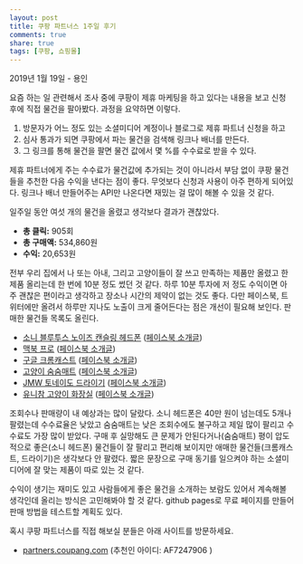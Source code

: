 ```yaml
---
layout: post
title: 쿠팡 파트너스 1주일 후기  
comments: true
share: true
tags: [쿠팡, 쇼핑몰]
---
```

<p class="meta">2019년 1월 19일 - 용인</p>

요즘 하는 일 관련해서 조사 중에 쿠팡이 제휴 마케팅을 하고 있다는 내용을 보고 신청 후에 직접 물건을 팔아봤다. 과정을 요약하면 이렇다. 

1. 방문자가 어느 정도 있는 소셜미디어 계정이나 블로그로 제휴 파트너 신청을 하고 
2. 심사 통과가 되면 쿠팡에서 파는 물건을 검색해 링크나 배너를 만든다. 
3. 그 링크를 통해 물건을 팔면 물건 값에서 몇 %를 수수료로 받을 수 있다. 

제휴 파트너에게 주는 수수료가 물건값에 추가되는 것이 아니라서 부담 없이 쿠팡 물건들을 추천한 다음 수익을 낸다는 점이 좋다. 무엇보다 신청과 사용이 아주 편하게 되어있다. 링크나 배너 만들어주는 API만 나온다면 재밌는 걸 많이 해볼 수 있을 것 같다. 

일주일 동안 여섯 개의 물건을 올렸고 생각보다 결과가 괜찮았다. 
- **총 클릭:** 905회
- **총 구매액:** 534,860원 
- **수익:** 20,653원

전부 우리 집에서 나 또는 아내, 그리고 고양이들이 잘 쓰고 만족하는 제품만 올렸고 한 제품 올리는데 한 번에 10분 정도 썼던 것 같다. 하루 10분 투자에 저 정도 수익이면 아주 괜찮은 편이라고 생각하고 장소나 시간의 제약이 없는 것도 좋다. 다만 페이스북, 트위터에만 올려서 하루만 지나도 노출이 크게 줄어든다는 점은 개선이 필요해 보인다. 판매한 물건들 목록도 올린다. 

- [소니 블루투스 노이즈 캔슬링 헤드폰](https://coupa.ng/bgpmRD) ([페이스북 소개글](https://www.facebook.com/sungchi/posts/10218225636096114 ))
- [맥북 프로](https://coupa.ng/bgqT86) ([페이스북 소개글](https://www.facebook.com/sungchi/posts/10218259516143094))
- [구글 크롬캐스트](https://coupa.ng/bgqxsY) ([페이스북 소개글](https://www.facebook.com/photo.php?fbid=10218252266721863&set=a.1447541872317&type=3))
- [고양이 숨숨매트](https://coupa.ng/bgpBxj) ([페이스북 소개글](https://www.facebook.com/sungchi/posts/10218244532168504))
- [JMW 토네이도 드라이기](https://coupa.ng/bgrenp) ([페이스북 소개글](https://www.facebook.com/sungchi/posts/10218276449126408))
- [유니참 고양이 화장실](https://coupa.ng/bgq157)  ([페이스북 소개글](https://www.facebook.com/sungchi/videos/10218267019730679/))

조회수나 판매량이 내 예상과는 많이 달랐다. 소니 헤드폰은 40만 원이 넘는데도 5개나 팔렸는데 수수료율은 낮았고 숨숨매트는 낮은 조회수에도 불구하고 제일 많이 팔리고 수수료도 가장 많이 받았다. 구매 후 실망해도 큰 문제가 안된다거나(숨숨매트) 평이 압도적으로 좋은(소니 헤드폰) 물건들이 잘 팔리고 편리해 보이지만 애매한 물건들(크롬캐스트, 드라이기)은 생각보다 안 팔렸다. 짧은 문장으로 구매 동기를 일으켜야 하는 소셜미디어에 잘 맞는 제품이 따로 있는 것 같다. 

수익이 생기는 재미도 있고 사람들에게 좋은 물건을 소개하는 보람도 있어서 계속해볼 생각인데 올리는 방식은 고민해봐야 할 것 같다. github pages로 무료 페이지를 만들어 판매 방법을 테스트할 계획도 있다. 

혹시 쿠팡 파트너스를 직접 해보실 분들은 아래 사이트를 방문하세요. 
- [partners.coupang.com](https://partners.coupang.com) (추천인 아이디:  AF7247906 )
